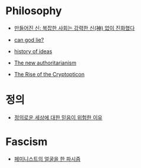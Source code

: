 Philosophy
==========

* [만들어진 신: 복잡한 사회는 강력한 신(神) 없이 진화했다](http://ppss.kr/archives/38486)
* [can god lie?](http://aeon.co/magazine/philosophy/how-science-made-an-honest-man-of-god/)
* [history of ideas](http://www.bbc.co.uk/programmes/articles/3vVjcY47k2p5Wsnj3ZFHV5W/a-history-of-ideas)

* [The new authoritarianism](http://www.voxeu.org/article/new-authoritarianism)

* [The Rise of the Cryptopticon](http://www.iasc-culture.org/THR/THR_article_2015_Spring_Vaidhyanathan.php)

# 정의
* [정의로운 세상에 대한 믿음이 위험한 이유](http://www.huffingtonpost.kr/dongseon-chang/story_b_7003282.html)

# Fascism
* [페미니스트의 얼굴을 한 파시즘](http://ppss.kr/archives/36574)
